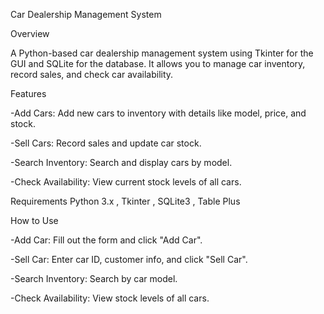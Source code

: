 Car Dealership Management System

Overview

A Python-based car dealership management system using Tkinter for the GUI and SQLite for the database. It allows you to manage car inventory, record sales, and check car availability.

Features

-Add Cars: Add new cars to inventory with details like model, price, and stock.

-Sell Cars: Record sales and update car stock.

-Search Inventory: Search and display cars by model.

-Check Availability: View current stock levels of all cars.

Requirements
Python 3.x
, Tkinter
, SQLite3
, Table Plus

How to Use

-Add Car: Fill out the form and click "Add Car".

-Sell Car: Enter car ID, customer info, and click "Sell Car".

-Search Inventory: Search by car model.

-Check Availability: View stock levels of all cars.
